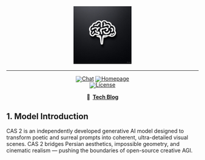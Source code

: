 <div align="center">
  <picture>
      <img src="figures/image.jpg" width="30%" alt="CAS-2: Fractal Surreal Vision">
  </picture>
</div>
<hr>
<div align="center" style="line-height:1">
  <a href="https://chatcas.ir" target="_blank"><img alt="Chat" src="https://img.shields.io/badge/🤖%20CAS-2%20ff6b6b?color=1783ff&logoColor=white"/></a>
  <a href="https://aishahab.ir" target="_blank"><img alt="Homepage" src="https://img.shields.io/badge/Homepage-AI Shahab%20-white?logo=CAS-2&logoColor=white"/></a>
</div>
<div align="center" style="line-height: 1;">
  <a href="https://github.com/moonshotai/cas2/blob/main/LICENSE"><img alt="License" src="https://img.shields.io/badge/License-AI Shahab-f5de53?&color=f5de53"/></a>
</div>
<p align="center">
<b>📰&nbsp;&nbsp;<a href="https://aishahab.github.io/cas2/">Tech Blog</a></b>
</p>

## 1. Model Introduction

CAS 2 is an independently developed generative AI model designed to transform poetic and surreal prompts into coherent, ultra-detailed visual scenes. CAS 2 bridges Persian aesthetics, impossible geometry, and cinematic realism — pushing the boundaries of open-source creative AGI.
